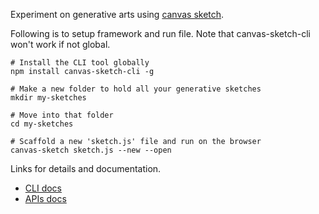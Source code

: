 Experiment on generative arts using [canvas sketch](https://github.com/mattdesl/canvas-sketch). 

Following is to setup framework and run file. Note that canvas-sketch-cli won't work if not global.
```
# Install the CLI tool globally
npm install canvas-sketch-cli -g

# Make a new folder to hold all your generative sketches
mkdir my-sketches

# Move into that folder
cd my-sketches

# Scaffold a new 'sketch.js' file and run on the browser
canvas-sketch sketch.js --new --open
```

Links for details and documentation.
* [CLI docs](https://github.com/mattdesl/canvas-sketch/blob/master/docs/cli.md) 
* [APIs docs](https://github.com/mattdesl/canvas-sketch/blob/master/docs/api.md) 
